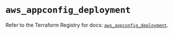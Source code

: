 # `aws_appconfig_deployment`

Refer to the Terraform Registry for docs: [`aws_appconfig_deployment`](https://registry.terraform.io/providers/hashicorp/aws/5.31.0/docs/resources/appconfig_deployment).
